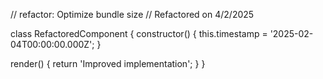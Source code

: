 // refactor: Optimize bundle size
// Refactored on 4/2/2025

class RefactoredComponent {
  constructor() {
    this.timestamp = '2025-02-04T00:00:00.000Z';
  }

  render() {
    return 'Improved implementation';
  }
}